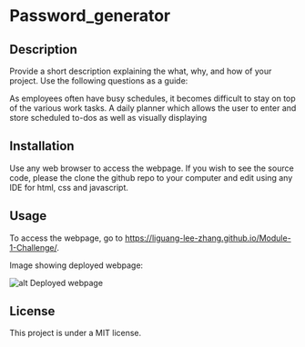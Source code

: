 # Password_generator

## Description

Provide a short description explaining the what, why, and how of your project. Use the following questions as a guide:

As employees often have busy schedules, it becomes difficult to stay on top of the various work tasks. A daily planner which allows the user to enter and store scheduled to-dos as well as visually displaying 

## Installation

Use any web browser to access the webpage. If you wish to see the source code, please the clone the github repo to your computer and edit using any IDE for html, css and javascript. 

## Usage

To access the webpage, go to https://liguang-lee-zhang.github.io/Module-1-Challenge/. 

Image showing deployed webpage:


![alt Deployed webpage](Develop/images/screenshot.png)



## License

This project is under a MIT license. 


